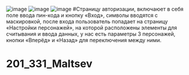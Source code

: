 ![image](https://github.com/userartem2002/201_331_Maltsev/assets/96133767/11978912-86e0-4627-91f2-58802878abe6)
![image](https://github.com/userartem2002/201_331_Maltsev/assets/96133767/383ee907-429e-438b-b057-e540950e756e)
![image](https://github.com/userartem2002/201_331_Maltsev/assets/96133767/3610f00c-114b-4b9a-ab1c-118a4f5c39cd)
#Страницу авторизации, включаюет в себя поле ввода пин-кода и кнопку «Вход», символы вводятся с маскировкой, после входа пользователь попадает на страницу «Настройки персонажей», на которой
расположены элементы для считывания и ввода данных, у нас есть параметры 3 персонажей, кнопки «Вперёд» и «Назад» для переключения между ними.


# 201_331_Maltsev
